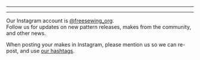 - - -
- - -

Our Instagram account is [@freesewing_org](https://instagram.com/freesewing_org).  
Follow us for updates on new pattern releases, makes from the community, and other news.

When posting your makes in Instagram, please mention us so we can re-post, and use [our hashtags](/community/hashtags/).
